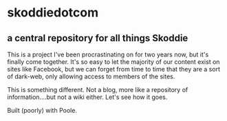# skoddiedotcom #
## a central repository for all things Skoddie ##

This is a project I've been procrastinating on for two years now, but it's finally come together. It's so easy to let the majority of our content exist on sites like Facebook, but we can forget from time to time that they are a sort of dark-web, only allowing access to members of the sites.

This is something different. Not a blog, more like a repository of information....but not a wiki either. Let's see how it goes.

Built (poorly) with Poole.

